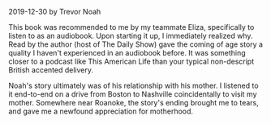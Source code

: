2019-12-30
by Trevor Noah

This book was recommended to me by my teammate Eliza, specifically to listen to as an audiobook. Upon starting it up, I immediately realized why. Read by the author (host of The Daily Show) gave the coming of age story a quality I haven't experienced in an audiobook before. It was something closer to a podcast like This American Life than your typical non-descript British accented delivery.

Noah's story ultimately was of his relationship with his mother. I listened to it end-to-end on a drive from Boston to Nashville coincidentally to visit my mother. Somewhere near Roanoke, the story's ending brought me to tears, and gave me a newfound appreciation for motherhood.
